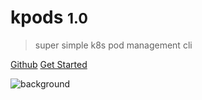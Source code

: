 # kpods <small>1.0</small>

> super simple k8s pod management cli


[<i class="fab fa-github"></i>  Github](https://github.com/tool3/kpods)
[Get Started](/#kpods)

![background](#1e1e1e)
